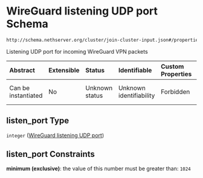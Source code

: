 # WireGuard listening UDP port Schema

```txt
http://schema.nethserver.org/cluster/join-cluster-input.json#/properties/listen_port
```

Listening UDP port for incoming WireGuard VPN packets

| Abstract            | Extensible | Status         | Identifiable            | Custom Properties | Additional Properties | Access Restrictions | Defined In                                                                          |
| :------------------ | :--------- | :------------- | :---------------------- | :---------------- | :-------------------- | :------------------ | :---------------------------------------------------------------------------------- |
| Can be instantiated | No         | Unknown status | Unknown identifiability | Forbidden         | Allowed               | none                | [join-cluster-input.json\*](cluster/join-cluster-input.json "open original schema") |

## listen\_port Type

`integer` ([WireGuard listening UDP port](join-cluster-input-properties-wireguard-listening-udp-port.md))

## listen\_port Constraints

**minimum (exclusive)**: the value of this number must be greater than: `1024`
